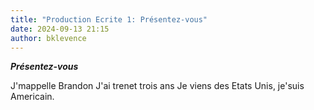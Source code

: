 ```yaml
---
title: "Production Ecrite 1: Présentez-vous"
date: 2024-09-13 21:15
author: bklevence
---
```


***Présentez-vous***

J'mappelle Brandon
J'ai trenet trois ans
Je viens des Etats Unis, je'suis Americain. 